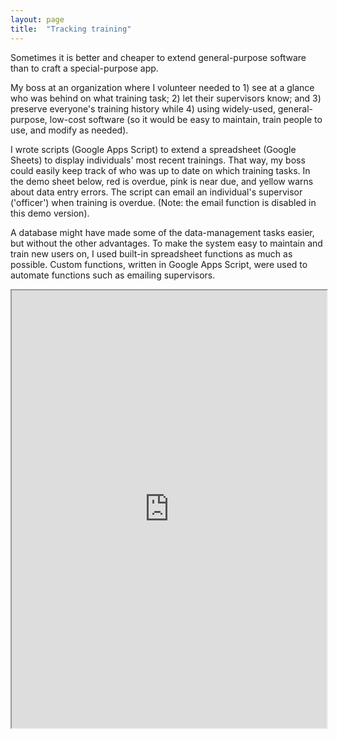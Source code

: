 ```yaml
---
layout: page
title:  "Tracking training"
---
```

Sometimes it is better and cheaper to extend general-purpose software than to craft a special-purpose app. 

My boss at an organization where I volunteer needed to 1) see at a glance who was behind on what training task; 2) let their supervisors know; and 3) preserve everyone's training history while 4) using widely-used, general-purpose, low-cost software (so it would be easy to maintain, train people to use, and modify as needed).

I wrote scripts (Google Apps Script) to extend a spreadsheet (Google Sheets) to display individuals' most recent trainings. That way, my boss could easily keep track of who was up to date on which training tasks. In the demo sheet below, red is overdue, pink is near due, and yellow warns about data entry errors. The script can email an individual's supervisor ('officer') when training is overdue. (Note: the email function is disabled in this demo version). 

A database might have made some of the data-management tasks easier, but without the other advantages. To make the system easy to maintain and train new users on, I used built-in spreadsheet functions as much as possible. Custom functions, written in Google Apps Script, were used to automate functions such as emailing supervisors.

<iframe src="https://docs.google.com/spreadsheets/d/1Pw6smlbVxPOk2I2I83is7f_Jy_g_OFiC_GdDxJ7QZ7A/edit?usp=sharing" width="100%" height="700px"></iframe>



 


